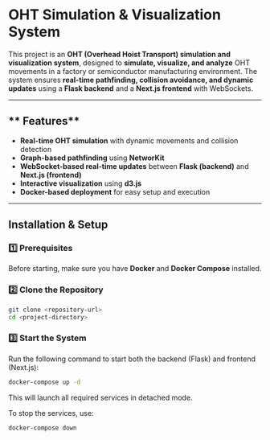 # OHT Simulation & Visualization System

This project is an **OHT (Overhead Hoist Transport) simulation and visualization system**, designed to **simulate, visualize, and analyze** OHT movements in a factory or semiconductor manufacturing environment. The system ensures **real-time pathfinding, collision avoidance, and dynamic updates** using a **Flask backend** and a **Next.js frontend** with WebSockets.

---

## ** Features**
- **Real-time OHT simulation** with dynamic movements and collision detection  
- **Graph-based pathfinding** using **NetworKit**  
- **WebSocket-based real-time updates** between **Flask (backend)** and **Next.js (frontend)**  
- **Interactive visualization** using **d3.js**  
- **Docker-based deployment** for easy setup and execution  

---

## **Installation & Setup**
### **1️⃣ Prerequisites**
Before starting, make sure you have **Docker** and **Docker Compose** installed.

### **2️⃣ Clone the Repository**
```sh
git clone <repository-url>
cd <project-directory>
```

### **3️⃣ Start the System**

Run the following command to start both the backend (Flask) and frontend (Next.js):

```sh
docker-compose up -d
```
This will launch all required services in detached mode.

To stop the services, use:
```sh
docker-compose down
```